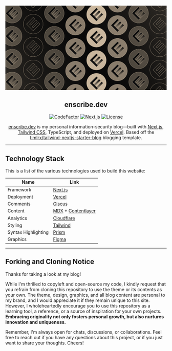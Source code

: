![tailwind-nextjs-banner](/public/static/images/twitter-card.png)

<div align="center">

## enscribe.dev

[![CodeFactor]](https://www.codefactor.io/repository/github/jktrn/enscribe.dev-v2)
[![Next.js]](https://hexo.io)
[![License]](LICENSE)

[enscribe.dev](https://enscribe.dev) is my personal information-security blog—built with [Next.js](https://nextjs.org/), [Tailwind CSS](https://tailwindcss.com/), TypeScript, and deployed on [Vercel](https://vercel.com/). Based off the [timlrx/tailwind-nextjs-starter-blog](https://github.com/timlrx/tailwind-nextjs-starter-blog/) blogging template.

</div>

---

## Technology Stack

This is a list of the various technologies used to build this website:

| Name                     | Link                                                                      |
| ------------------------ | ------------------------------------------------------------------------- |
| Framework                | [Next.js](https://nextjs.org/)                                            |
| Deployment               | [Vercel](https://vercel.com)                                              |
| Comments                 | [Giscus](https://giscus.app/)                                             |
| Content                  | [MDX](https://mdxjs.com/) + [Contentlayer](https://www.contentlayer.dev/) |
| Analytics                | [Cloudflare](https://www.cloudflare.com/)                                 |
| Styling                  | [Tailwind](https://tailwindcss.com)                                       |
| Syntax Highlighting      | [Prism](https://prismjs.com/)                                             |
| Graphics                 | [Figma](https://www.figma.com/)                                           |

---

## Forking and Cloning Notice

Thanks for taking a look at my blog!

While I'm thrilled to copyleft and open-source my code, I kindly request that you refrain from cloning this repository to use the theme or its contents as your own. The theme, design, graphics, and all blog content are personal to my brand, and I would appreciate it if they remain unique to this site. However, I wholeheartedly encourage you to use this repository as a learning tool, a reference, or a source of inspiration for your own projects. **Embracing originality not only fosters personal growth, but also nurtures innovation and uniqueness.**

Remember, I'm always open for chats, discussions, or collaborations. Feel free to reach out if you have any questions about this project, or if you just want to share your thoughts. Cheers!

[CodeFactor]: https://img.shields.io/codefactor/grade/github/jktrn/enscribe.dev-v2?color=5d5449&logo=codefactor&logoColor=fff&style=for-the-badge
[Next.js]: https://img.shields.io/github/package-json/dependency-version/jktrn/enscribe.dev-v2/next?color=756a5b&logo=next.js&logoColor=fff&style=for-the-badge
[License]: https://img.shields.io/github/license/jktrn/enscribe.dev-v2?color=8c7f6d&logo=github&logoColor=fff&style=for-the-badge

